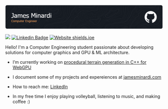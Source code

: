 ![Header](./resources/header_1.png)

![](https://komarev.com/ghpvc/?username=jamesminardi&style=flat-square&label=Views)
[![Linkedin Badge](https://img.shields.io/badge/-LinkedIn-0e76a8?style=flat&logo=Linkedin&logoColor=white)](https://www.linkedin.com/in/jamesminardi/)
[![Website shields.ioe](https://img.shields.io/website?down_color=lightgrey&down_message=offline&style=flat&up_color=green&up_message=online&url=https%3A%2F%2Fjamesminardi.com)](http://jamesminardi.com/)

Hello! I'm a Computer Engineering student passionate about developing solutions for computer graphics and GPU & ML architecture.

- I’m currently working on [procedural terrain generation in C++ for WebGPU](https://github.com/jamesminardi/webgpu-renderer)

- I document some of my projects and expereiences at [jamesminardi.com](www.jamesminardi.com)

- How to reach me: [LinkedIn](https://www.linkedin.com/in/jamesminardi/)

- In my free time I enjoy playing volleyball, listening to music, and making coffee :)

